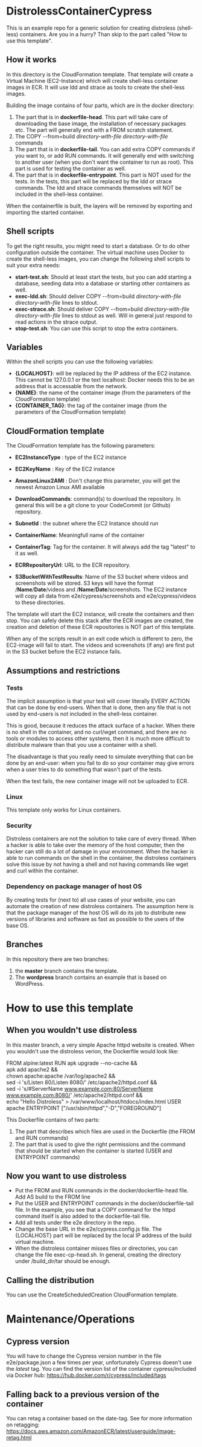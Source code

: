 # DistrolessContainerCypress
This is an example repo for a generic solution for creating distroless (shell-less) containers. Are you in a hurry? Than skip to the part called "How to use this template".

## How it works
In this directory is the CloudFormation template. That template will create a Virtual Machine (EC2-Instance) which will create shell-less container images in ECR. It will use ldd and strace as tools to create the shell-less images.

Building the image contains of four parts, which are in the docker directory:

1) The part that is in __dockerfile-head__. This part will take care of downloading the base image, the installation of necessary packages etc. The part will generally end with a FROM scratch statement.
2) The COPY --from=build _directory-with-file_ _directory-with-file_ commands
3) The part that is in __dockerfile-tail__. You can add extra COPY commands if you want to, or add RUN commands. It will generally end with switching to another user (when you don't want the container to run as root). This part is used for testing the container as well. 
4) The part that is in __dockerfile-entrypoint__. This part is NOT used for the tests. In the tests, this part will be replaced by the ldd or strace commands. The ldd and strace commands themselves will NOT be included in the shell-less container.

When the containerfile is built, the layers will be removed by exporting and importing the started container. 

## Shell scripts
To get the right results, you might need to start a database. Or to do other configuration outside the container. The virtual machine uses Docker to create the shell-less images, you can change the following shell scripts to suit your extra needs:

* __start-test.sh__: Should at least start the tests, but you can add starting a database, seeding data into a database or starting other containers as well.  
* __exec-ldd.sh__: Should deliver COPY --from=build *directory-with-file* *directory-with-file* lines to stdout.    
* __exec-strace.sh__: Should deliver COPY --from=build *directory-with-file* *directory-with-file* lines to stdout as well. Will in general just respond to read actions in the strace output.  
* __stop-test.sh__: You can use this script to stop the extra containers.

## Variables
Within the shell scripts you can use the following variables:

* __{LOCALHOST}__: will be replaced by the IP address of the EC2 instance. This cannot be 127.0.0.1 or the text localhost: Docker needs this to be an address that is accessable from the network. 
* __{NAME}__: the name of the container image (from the parameters of the CloudFormation template)
* __{CONTAINER_TAG}__: the tag of the container image (from the parameters of the CloudFormation template)

## CloudFormation template
The CloudFormation template has the following parameters:
* __EC2InstanceType__ : type of the EC2 instance
* __EC2KeyName__ : Key of the EC2 instance 
* __AmazonLinux2AMI__ : Don't change this parameter, you will get the newest Amazon Linux AMI available  

* __DownloadCommands__: command(s) to download the repository. In general this will be a git clone to your CodeCommit (or Github) repository.

* __SubnetId__ : the subnet where the EC2 Instance should run

* __ContainerName__: Meaningfull name of the container
* __ContainerTag__: Tag for the container. It will always add the tag "latest" to it as well.

* __ECRRepositoryUrl__: URL to the ECR repository.
* __S3BucketWithTestResults__: Name of the S3 bucket where videos and screenshots will be stored. S3 keys will have the format /__Name__/__Date__/videos and /__Name__/__Date__/screenshots. The EC2 instance will copy all data from e2e/cypress/screenshots and e2e/cypress/videos to these directories.

The template will start the EC2 instance, will create the containers and then stop. You can safely delete this stack after the ECR images are created, the creation and deletion of these ECR repositories is NOT part of this template.

When any of the scripts result in an exit code which is different to zero, the EC2-image will fail to start. The videos and screenshots (if any) are first put in the S3 bucket before the EC2 instance fails. 

## Assumptions and restrictions

### Tests
The implicit assumption is that your test will cover literally EVERY ACTION that can be done by end-users. When that is done, then any file that is not used by end-users is not included in the shell-less container. 

This is good, because it reduces the attack surface of a hacker. When there is no shell in the container, and no curl/wget command, and there are no tools or modules to access other systems, then it is much more difficult to distribute malware than that you use a container with a shell.

The disadvantage is that you really need to simulate everything that can be done by an end-user: when you fail to do so your container may give errors when a user tries to do something that wasn't part of the tests.

When the test fails, the new container image will not be uploaded to ECR.

### Linux
This template only works for Linux containers.

### Security
Distroless containers are not the solution to take care of every thread. When a hacker is able to take over the memory of the host computer, then the hacker can still do a lot of damage in your environment. When the hacker is able to run commands on the shell in the container, the distroless containers solve this issue by not having a shell
and not having commands like wget and curl within the container. 

### Dependency on package manager of host OS
By creating tests for (next to) all use cases of your website, you can automate the creation of new distroless containers. The assumption here is that the package manager
of the host OS will do its job to distribute new versions of libraries and software as fast as possible to the users of the base OS.

## Branches
In this repository there are two branches: 
1) the __master__ branch contains the template. 
2) The __wordpress__ branch contains an example that is based on WordPress.

# How to use this template

## When you wouldn't use distroless

In this master branch, a very simple Apache httpd website is created. When you wouldn't use the distroless verion, the Dockerfile would look like:

FROM alpine:latest
RUN  apk upgrade --no-cache &&\
     apk add apache2 && \
     chown apache:apache /var/log/apache2 && \
     sed -i 's/Listen 80/Listen 8080/' /etc/apache2/httpd.conf && \
     sed -i 's/#ServerName www.example.com:80/ServerName www.example.com:8080/' /etc/apache2/httpd.conf &&\
     echo "Hello Distroless" > /var/www/localhost/htdocs/index.html 
USER apache
ENTRYPOINT ["/usr/sbin/httpd","-D","FOREGROUND"]

This Dockerfile contains of two parts:
1) The part that describes which files are used in the Dockerfile (the FROM and RUN commands)
2) The part that is used to give the right permissions and the command that should be started when the container is started (USER and ENTRYPOINT commands)

## Now you want to use distroless

* Put the FROM and RUN commands in the docker/dockerfile-head file. Add AS build to the FROM line
* Put the USER and ENTRYPOINT commands in the docker/dockerfile-tail file. In the example, you see that a COPY command for the httpd command itself is also added to the dockerfile-tail file. 
* Add all tests under the e2e directory in the repo.
* Change the base URL in the e2e/cypress.config.js file. The {LOCALHOST} part will be replaced by the local IP address of the build virtual machine.
* When the distroless container misses files or directories, you can change the file exec-cp-head.sh. In general, creating the directory under /build_dir/tar should be enough.

## Calling the distribution
You can use the CreateScheduledCreation CloudFormation template. 

# Maintenance/Operations

## Cypress version
You will have to change the Cypress version number in the file e2e/package.json a few times per year, unfortunately Cypress doesn't use the *latest* tag. You can find the version list of the container cypress/included via Docker hub: https://hub.docker.com/r/cypress/included/tags

## Falling back to a previous version of the container
You can retag a container based on the date-tag. See for more information on retagging: https://docs.aws.amazon.com/AmazonECR/latest/userguide/image-retag.html
